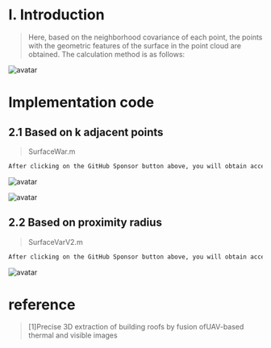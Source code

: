 #  I. Introduction 

>  Here, based on the neighborhood covariance of each point, the points with the geometric features of the surface in the point cloud are obtained. The calculation method is as follows: 

![avatar]( 432727c071324a6b8f2b8a8721971dbc.png) 

#  Implementation code 

##  2.1 Based on k adjacent points 

>  SurfaceWar.m 

 ```python  
After clicking on the GitHub Sponsor button above, you will obtain access permissions to my private code repository ( https://github.com/slowlon/my_code_bar ) to view this blog code. By searching the code number of this blog, you can find the code you need, code number is: 2024020309574051063
 ```  
![avatar]( b71133f326e5429b9a7af2311acdedfc.png) 

 ![avatar]( 0c932f0f635f4ebea697a830bc474d76.png) 

##  2.2 Based on proximity radius 

>  SurfaceVarV2.m 

 ```python  
After clicking on the GitHub Sponsor button above, you will obtain access permissions to my private code repository ( https://github.com/slowlon/my_code_bar ) to view this blog code. By searching the code number of this blog, you can find the code you need, code number is: 2024020309574051063
 ```  
![avatar]( a02b3fb53d94496d86da32341891e7ed.png) 

#  reference 

>  [1]Precise 3D extraction of building roofs by fusion ofUAV-based thermal and visible images 

